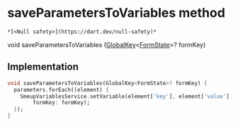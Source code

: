 


# saveParametersToVariables method




    *[<Null safety>](https://dart.dev/null-safety)*




void saveParametersToVariables
([GlobalKey](https://api.flutter.dev/flutter/widgets/GlobalKey-class.html)&lt;[FormState](https://api.flutter.dev/flutter/widgets/FormState-class.html)>? formKey)








## Implementation

```dart
void saveParametersToVariables(GlobalKey<FormState>? formKey) {
  parameters.forEach((element) {
    SmeupVariablesService.setVariable(element['key'], element['value'],
        formKey: formKey);
  });
}
```







